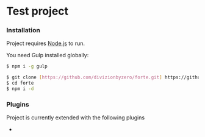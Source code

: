 # Test project

### Installation

Project requires [Node.js](https://nodejs.org/) to run.

You need Gulp installed globally:

```sh
$ npm i -g gulp
```

```sh
$ git clone [https://github.com/divizionbyzero/forte.git] https://github.com/divizionbyzero/forte.git
$ cd forte
$ npm i -d
```

### Plugins

Project is currently extended with the following plugins

*